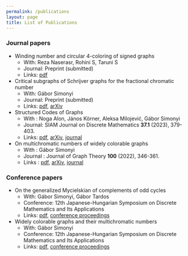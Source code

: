 ```yaml
---
permalink: /publications
layout: page
title: List of Publications
---
```


### Journal papers ###

* Winding number and circular 4-coloring of signed graphs
  * With: Reza Naserasr, Rohini S, Taruni S
  * Journal: Preprint (submitted)  
  * Links: [pdf]()
* Critical subgraphs of Schrijver graphs for the fractional chromatic number  
  * With: Gábor Simonyi
  * Journal: Preprint (submitted)  
  * Links: [pdf](), [arXiv](https://arxiv.org/abs/2212.09520)
* Structured Codes of Graphs  
  * With : Noga Alon, János Körner, Aleksa Milojević, Gábor Simonyi  
  * Journal: SIAM Journal on Discrete Mathematics **37.1** (2023), 379-403.  
  * Links: [pdf](), [arXiv](https://arxiv.org/abs/2202.06810), [journal](https://doi.org/10.1137/22M1487989)
* On multichromatic numbers of widely colorable graphs  
  * With : Gábor Simonyi  
  * Journal : Journal of Graph Theory **100** (2022), 346-361.  
  * Links : [pdf](), [arXiv](https://arxiv.org/abs/2102.03120), [journal](https://doi.org/10.1002/jgt.22785)

### Conference papers ###

* On the generalized Mycielskian of complements of odd cycles  
  * With: Gábor Simonyi, Gábor Tardos  
  * Conference: 12th Japanese-Hungarian Symposium on Discrete Mathematics and Its Applications  
  * Links: [pdf](), [conference proceedings](http://cs.bme.hu/jh2023/kotet23.pdf)  
* Widely colorable graphs and their multichromatic numbers  
  * With: Gábor Simonyi  
  * Conference: 12th Japanese-Hungarian Symposium on Discrete Mathematics and Its Applications  
  * Links: [pdf](), [conference proceedings](http://cs.bme.hu/jh2023/kotet23.pdf)  
